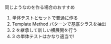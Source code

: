 同じようなのを作る場合のおすすめ

1. 単体テストとセットで普通に作る
2. Template Method パターンで基底クラスを抽出
3. 2 を継承して新しい横展開を行う
4. 3 の単体テストはかなり適当で!
